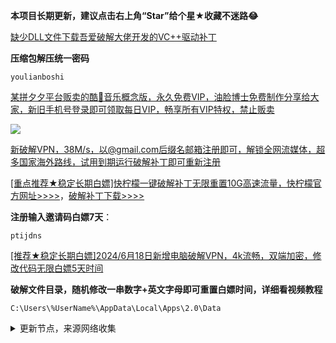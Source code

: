 **本项目长期更新，建议点击右上角“Star”给个星★收藏不迷路😂**

[缺少DLL文件下载吾爱破解大佬开发的VC++驱动补丁](https://ylbs.lanzoul.com/iARSM265nfeb)

**压缩包解压统一密码**

```
youlianboshi
```

[某拼夕夕平台贩卖的酷🐶音乐概念版，永久免费VIP，油脸博士免费制作分享给大家，新旧手机号登录即可领取每日VIP，畅享所有VIP特权，禁止贩卖](https://ylbs.lanzoul.com/ihZ4W2l60h0h)

![](https://img.erpweb.eu.org/imgs/2025/01/205b09101a71e919.jpg)

[新破解VPN，38M/s，以@gmail.com后缀名邮箱注册即可，解锁全网流媒体，超多国家海外路线，试用到期运行破解补丁即可重新注册](https://ylbs.lanzoul.com/igmCj2jee9qf)

[[重点推荐★稳定长期白嫖]快柠檬一键破解补丁无限重置10G高速流量，快柠檬官方网址>>>>](https://knm03.com/s/acn01/ptijdns)，[破解补丁下载>>>>](https://ylbs.lanzoul.com/igO3g26dlxbc)

**注册输入邀请码白嫖7天**：

```
ptijdns
```

[[推荐★稳定长期白嫖]2024/6月18日新增电脑破解VPN，4k流畅，双端加密，修改代码无限白嫖5天时间](https://ylbs.lanzoul.com/iTWBF225hcsh)

**破解文件目录，随机修改一串数字+英文字母即可重置白嫖时间，详细看视频教程**

```
C:\Users\%UserName%\AppData\Local\Apps\2.0\Data
```

<details><summary>更新节点，来源网络收集</summary>
<p>

#### 点击一下即可全部复制

ss://Y2hhY2hhMjAtaWV0Zi1wb2x5MTMwNTowYTcwNjcyYS05ZTAwLTRjZTctOTVmZi1lZGY4MThlZGE1ZGI@hk.fastsoonlink.com:40000#%E9%A6%99%E6%B8%AF
ss://Y2hhY2hhMjAtaWV0Zi1wb2x5MTMwNTowYTcwNjcyYS05ZTAwLTRjZTctOTVmZi1lZGY4MThlZGE1ZGI@us.fastsoonlink.com:40001#%E7%BE%8E%E5%9B%BD
ss://Y2hhY2hhMjAtaWV0Zi1wb2x5MTMwNTowYTcwNjcyYS05ZTAwLTRjZTctOTVmZi1lZGY4MThlZGE1ZGI@jp.fastsoonlink.com:40003#%E6%97%A5%E6%9C%AC
ss://Y2hhY2hhMjAtaWV0Zi1wb2x5MTMwNTowYTcwNjcyYS05ZTAwLTRjZTctOTVmZi1lZGY4MThlZGE1ZGI@sgp.fastsoonlink.com:40005#%E6%96%B0%E5%8A%A0%E5%9D%A1
ss://Y2hhY2hhMjAtaWV0Zi1wb2x5MTMwNTowYTcwNjcyYS05ZTAwLTRjZTctOTVmZi1lZGY4MThlZGE1ZGI@ml.fastsoonlink.com:40006#%E9%A9%AC%E6%9D%A5%E8%A5%BF%E4%BA%9A
ss://Y2hhY2hhMjAtaWV0Zi1wb2x5MTMwNTowYTcwNjcyYS05ZTAwLTRjZTctOTVmZi1lZGY4MThlZGE1ZGI@frk.fastsoonlink.com:40011#%E6%BE%B3%E5%A4%A7%E5%88%A9%E4%BA%9A
ss://Y2hhY2hhMjAtaWV0Zi1wb2x5MTMwNTowYTcwNjcyYS05ZTAwLTRjZTctOTVmZi1lZGY4MThlZGE1ZGI@th.fastsoonlink.com:40009#%E6%B3%B0%E5%9B%BD
ss://Y2hhY2hhMjAtaWV0Zi1wb2x5MTMwNTowYTcwNjcyYS05ZTAwLTRjZTctOTVmZi1lZGY4MThlZGE1ZGI@tw.fastsoonlink.com:40020#%E5%8F%B0%E6%B9%BE
ss://Y2hhY2hhMjAtaWV0Zi1wb2x5MTMwNTowYTcwNjcyYS05ZTAwLTRjZTctOTVmZi1lZGY4MThlZGE1ZGI@vn.fastsoonlink.com:40021#%E6%BE%B3%E5%A4%A7%E5%88%A9%E4%BA%9A
ss://Y2hhY2hhMjAtaWV0Zi1wb2x5MTMwNTowYTcwNjcyYS05ZTAwLTRjZTctOTVmZi1lZGY4MThlZGE1ZGI@tur.fastsoonlink.com:40019#%E5%9C%9F%E8%80%B3%E5%85%B6
ss://Y2hhY2hhMjAtaWV0Zi1wb2x5MTMwNTowYTcwNjcyYS05ZTAwLTRjZTctOTVmZi1lZGY4MThlZGE1ZGI@pr.fastsoonlink.com:40030#%E6%B3%A2%E5%85%B0
ss://Y2hhY2hhMjAtaWV0Zi1wb2x5MTMwNTowYTcwNjcyYS05ZTAwLTRjZTctOTVmZi1lZGY4MThlZGE1ZGI@ru.fastsoonlink.com:40031#%E4%BF%84%E7%BD%97%E6%96%AF
ss://Y2hhY2hhMjAtaWV0Zi1wb2x5MTMwNTowYTcwNjcyYS05ZTAwLTRjZTctOTVmZi1lZGY4MThlZGE1ZGI@kr.fastsoonlink.com:40032#%E9%9F%A9%E5%9B%BD
ss://Y2hhY2hhMjAtaWV0Zi1wb2x5MTMwNTowYTcwNjcyYS05ZTAwLTRjZTctOTVmZi1lZGY4MThlZGE1ZGI@idn.fastsoonlink.com:40033#%E5%8D%B0%E5%BA%A6%E5%B0%BC%E8%A5%BF%E4%BA%9A
ss://Y2hhY2hhMjAtaWV0Zi1wb2x5MTMwNTowYTcwNjcyYS05ZTAwLTRjZTctOTVmZi1lZGY4MThlZGE1ZGI@fr.fastsoonlink.com:40034#%E6%B3%95%E5%9B%BD
